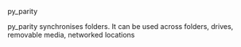 py_parity

py_parity synchronises folders.
It can be used across folders, drives, removable media, networked locations
